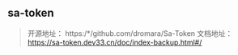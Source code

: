 ## sa-token 

> 开源地址： https:/*/github.com/dromara/Sa-Token
> 文档地址：https://sa-token.dev33.cn/doc/index-backup.html#/